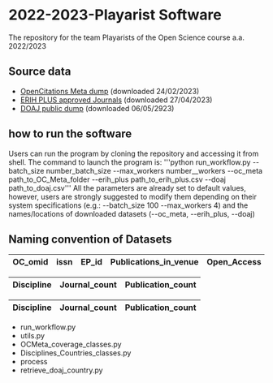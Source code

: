 # 2022-2023-Playarist Software
 The repository for the team Playarists of the Open Science course a.a. 2022/2023

## Source data

* <a href="https://kanalregister.hkdir.no/publiseringskanaler/erihplus/periodical/listApproved">OpenCitations Meta dump</a> (downloaded 24/02/2023) 
* <a href="https://kanalregister.hkdir.no/publiseringskanaler/erihplus/periodical/listApproved">ERIH PLUS approved Journals</a> (downloaded 27/04/2023)
* <a href="https://doaj.org/docs/public-data-dump/">DOAJ public dump</a> (downloaded 06/05/2923)
 
 
 
## how to run the software
 Users can run the program by cloning the repository and accessing it from shell. The command to launch the program is:
'''python run_workflow.py --batch_size number_batch_size --max_workers number__workers --oc_meta path_to_OC_Meta_folder --erih_plus path_to_erih_plus.csv --doaj path_to_doaj.csv''' 
 All the parameters are already set to default values, however, users are strongly suggested to modify them depending on their system specifications (e.g.: --batch_size 100 --max_workers 4) and the names/locations of downloaded datasets (--oc_meta, --erih_plus, --doaj) 

 
 
 
 
 
 
 
 
 
 
 
 
 
 
 ## Naming convention of Datasets 
 
| OC_omid | issn | EP_id | Publications_in_venue | Open_Access |
|---------|------|-------|-----------------------|-------------|

| Discipline | Journal_count | Publication_count | 
|------------|---------------|-------------------|

| Discipline | Journal_count | Publication_count | 
|------------|---------------|-------------------|


- run_workflow.py
- utils.py
- OCMeta_coverage_classes.py
- Disciplines_Countries_classes.py
- process
- retrieve_doaj_country.py
